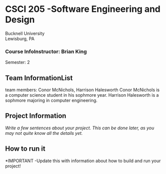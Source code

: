 
# CSCI 205 -Software Engineering and Design
Bucknell University  
Lewisburg, PA

### Course InfoInstructor: Brian King
Semester: 2

## Team InformationList 
team members: Conor McNichols, Harrison Halesworth
Conor McNichols is a computer science student in his sophmore year. Harrison Halesworth is a sophmore majoring in computer
engineering.

## Project Information
*Write a few sentences about your project. This can be done later, as you may not quite know all the details yet.*

## How to run it
*IMPORTANT -Update this with information about how to build and run your project!